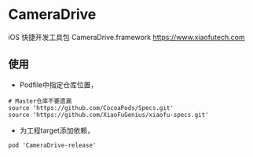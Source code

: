 # CameraDrive
iOS 快捷开发工具包 CameraDrive.framework https://www.xiaofutech.com

## 使用
- Podfile中指定仓库位置，

```
# Master仓库不要遗漏
source 'https://github.com/CocoaPods/Specs.git'
source 'https://github.com/XiaoFuGenius/xiaofu-specs.git'
```

- 为工程target添加依赖，

```
pod 'CameraDrive-release'
```
